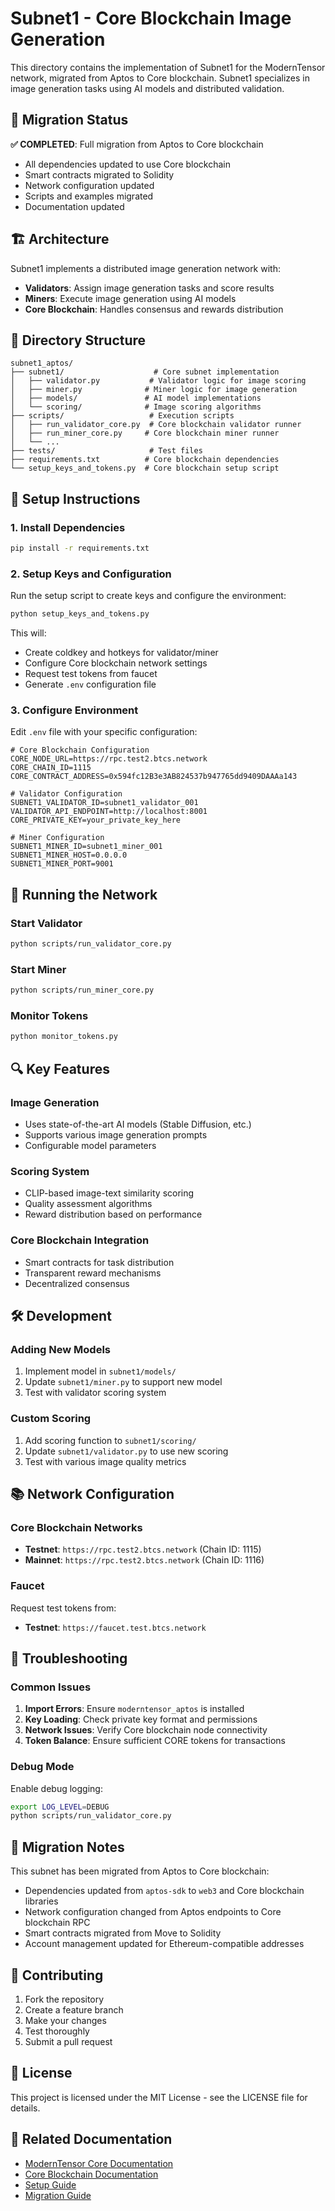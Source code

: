 # Subnet1 - Core Blockchain Image Generation

This directory contains the implementation of Subnet1 for the ModernTensor network, migrated from Aptos to Core blockchain. Subnet1 specializes in image generation tasks using AI models and distributed validation.

## 🚀 Migration Status

**✅ COMPLETED**: Full migration from Aptos to Core blockchain
- All dependencies updated to use Core blockchain
- Smart contracts migrated to Solidity
- Network configuration updated
- Scripts and examples migrated
- Documentation updated

## 🏗️ Architecture

Subnet1 implements a distributed image generation network with:
- **Validators**: Assign image generation tasks and score results
- **Miners**: Execute image generation using AI models
- **Core Blockchain**: Handles consensus and rewards distribution

## 📁 Directory Structure

```
subnet1_aptos/
├── subnet1/                    # Core subnet implementation
│   ├── validator.py           # Validator logic for image scoring
│   ├── miner.py              # Miner logic for image generation
│   ├── models/               # AI model implementations
│   └── scoring/              # Image scoring algorithms
├── scripts/                   # Execution scripts
│   ├── run_validator_core.py  # Core blockchain validator runner
│   ├── run_miner_core.py     # Core blockchain miner runner
│   └── ...
├── tests/                     # Test files
├── requirements.txt          # Core blockchain dependencies
└── setup_keys_and_tokens.py  # Core blockchain setup script
```

## 🔧 Setup Instructions

### 1. Install Dependencies

```bash
pip install -r requirements.txt
```

### 2. Setup Keys and Configuration

Run the setup script to create keys and configure the environment:

```bash
python setup_keys_and_tokens.py
```

This will:
- Create coldkey and hotkeys for validator/miner
- Configure Core blockchain network settings
- Request test tokens from faucet
- Generate `.env` configuration file

### 3. Configure Environment

Edit `.env` file with your specific configuration:

```env
# Core Blockchain Configuration
CORE_NODE_URL=https://rpc.test2.btcs.network
CORE_CHAIN_ID=1115
CORE_CONTRACT_ADDRESS=0x594fc12B3e3AB824537b947765dd9409DAAAa143

# Validator Configuration
SUBNET1_VALIDATOR_ID=subnet1_validator_001
VALIDATOR_API_ENDPOINT=http://localhost:8001
CORE_PRIVATE_KEY=your_private_key_here

# Miner Configuration
SUBNET1_MINER_ID=subnet1_miner_001
SUBNET1_MINER_HOST=0.0.0.0
SUBNET1_MINER_PORT=9001
```

## 🚀 Running the Network

### Start Validator

```bash
python scripts/run_validator_core.py
```

### Start Miner

```bash
python scripts/run_miner_core.py
```

### Monitor Tokens

```bash
python monitor_tokens.py
```

## 🔍 Key Features

### Image Generation
- Uses state-of-the-art AI models (Stable Diffusion, etc.)
- Supports various image generation prompts
- Configurable model parameters

### Scoring System
- CLIP-based image-text similarity scoring
- Quality assessment algorithms
- Reward distribution based on performance

### Core Blockchain Integration
- Smart contracts for task distribution
- Transparent reward mechanisms
- Decentralized consensus

## 🛠️ Development

### Adding New Models

1. Implement model in `subnet1/models/`
2. Update `subnet1/miner.py` to support new model
3. Test with validator scoring system

### Custom Scoring

1. Add scoring function to `subnet1/scoring/`
2. Update `subnet1/validator.py` to use new scoring
3. Test with various image quality metrics

## 📚 Network Configuration

### Core Blockchain Networks

- **Testnet**: `https://rpc.test2.btcs.network` (Chain ID: 1115)
- **Mainnet**: `https://rpc.test2.btcs.network` (Chain ID: 1116)

### Faucet

Request test tokens from:
- **Testnet**: `https://faucet.test.btcs.network`

## 🐛 Troubleshooting

### Common Issues

1. **Import Errors**: Ensure `moderntensor_aptos` is installed
2. **Key Loading**: Check private key format and permissions
3. **Network Issues**: Verify Core blockchain node connectivity
4. **Token Balance**: Ensure sufficient CORE tokens for transactions

### Debug Mode

Enable debug logging:

```bash
export LOG_LEVEL=DEBUG
python scripts/run_validator_core.py
```

## 📝 Migration Notes

This subnet has been migrated from Aptos to Core blockchain:
- Dependencies updated from `aptos-sdk` to `web3` and Core blockchain libraries
- Network configuration changed from Aptos endpoints to Core blockchain RPC
- Smart contracts migrated from Move to Solidity
- Account management updated for Ethereum-compatible addresses

## 🤝 Contributing

1. Fork the repository
2. Create a feature branch
3. Make your changes
4. Test thoroughly
5. Submit a pull request

## 📄 License

This project is licensed under the MIT License - see the LICENSE file for details.

## 🔗 Related Documentation

- [ModernTensor Core Documentation](../moderntensor_aptos/README.md)
- [Core Blockchain Documentation](https://docs.coredao.org/)
- [Setup Guide](SETUP_GUIDE.md)
- [Migration Guide](MIGRATION_COMPLETED.md)
